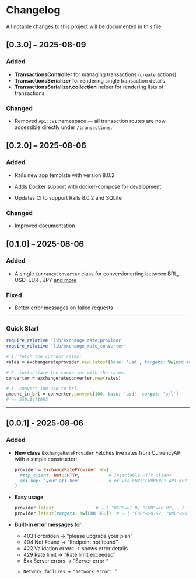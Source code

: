 # Changelog

All notable changes to this project will be documented in this file.

## [0.3.0] – 2025-08-09

### Added

* **TransactionsController** for managing transactions (`create` actions).
* **TransactionsSerializer** for rendering single transaction details.
* **TransactionsSerializer.collection** helper for rendering lists of transactions.

### Changed

* Removed `Api::V1` namespace — all transaction routes are now accessible directly under `/transactions`.

## [0.2.0] – 2025-08-06

### Added

* Rails new app template with version 8.0.2

* Adds Docker support with docker-compose for development

* Updates CI to support Rails 8.0.2 and SQLite

### Changed

* Improved documentation

## [0.1.0] – 2025-08-06

### Added

* A single `CurrencyConverter` class for conversionerting between BRL, USD, EUR ,  JPY [and more](https://currencyapi.com/docs/currency-list)

### Fixed

* Better error messages on failed requests

---

### Quick Start

```ruby
require_relative 'lib/exchange_rate_provider'
require_relative 'lib/exchange_rate_converter'

# 1. fetch the current rates:
rates = exchangerateprovider.new.latest(base: 'usd', targets: %w[usd eur brl jpy])

# 2. instantiate the converter with the rates:
converter = exchangerateconverter.new(rates)

# 3. convert 100 usd to brl:
amount_in_brl = converter.convert(100, base: 'usd', target: 'brl')
# => 550.1471065
```
---

## \[0.0.1] - 2025-08-06

### Added

* **New class** `ExchangeRateProvider`
  Fetches live rates from CurrencyAPI with a simple constructor:

  ```ruby
  provider = ExchangeRateProvider.new(
    http_client: Net::HTTP,           # injectable HTTP client
    api_key: 'your-api-key'           # or via ENV['CURRENCY_API_KEY']
  )
  ```
* **Easy usage**

  ```ruby
  provider.latest                # ⇒ { "USD"=>1.0, "EUR"=>0.92, … }
  provider.latest(targets: %w[EUR BRL])  # ⇒ { "EUR"=>0.92, "BRL"=>5.5 }
  ```
* **Built-in error messages** for:

  * 403 Forbidden → “please upgrade your plan”
  * 404 Not Found → “Endpoint not found”
  * 422 Validation errors → shows error details
  * 429 Rate limit → “Rate limit exceeded”
  * 5xx Server errors → “Server error <code>”
  * Network failures → “Network error: <message>”
